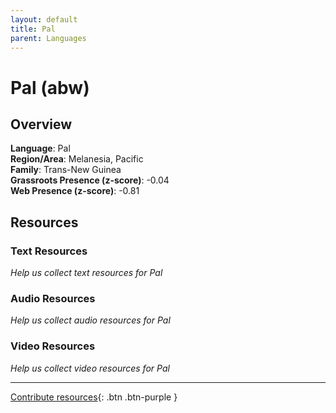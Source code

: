 ```yaml
---
layout: default
title: Pal
parent: Languages
---
```


# Pal (abw)

## Overview

**Language**: Pal  
**Region/Area**: Melanesia, Pacific  
**Family**: Trans-New Guinea  
**Grassroots Presence (z-score)**: -0.04  
**Web Presence (z-score)**: -0.81  

## Resources

### Text Resources
*Help us collect text resources for Pal*

### Audio Resources
*Help us collect audio resources for Pal*

### Video Resources
*Help us collect video resources for Pal*

---

[Contribute resources](https://forms.office.com/e/1SfLJx3u1r){: .btn .btn-purple }
